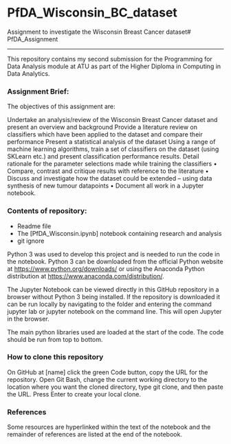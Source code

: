 # PfDA_Wisconsin_BC_dataset
Assignment to investigate the Wisconsin Breast Cancer dataset# PfDA_Assignment
***

This repository contains my second submission for the Programming for Data Analysis module at ATU as part of the Higher Diploma in Computing in Data Analytics.

### Assignment Brief:

The objectives of this assignment are:

Undertake an analysis/review of the Wisconsin Breast Cancer dataset and present an overview and background
Provide a literature review on classifiers which have been applied to the dataset and compare their performance
Present a statistical analysis of the dataset
Using a range of machine learning algorithms, train a set of classifiers on the dataset (using SKLearn etc.) and present classification performance results. Detail rationale for the parameter selections made while training the classifiers
• Compare, contrast and critique results with reference to the literature
• Discuss and investigate how the dataset could be extended – using data synthesis of new tumour datapoints
• Document all work in a Jupyter notebook. 

### Contents of repository:

- Readme file
- The [PfDA_Wisconsin.ipynb] notebook containing research and analysis
- git ignore 

Python 3 was used to develop this project and is needed to run the code in the notebook. Python 3 can be downloaded from the official Python website at https://www.python.org/downloads/ or using the Anaconda Python distribution at https://www.anaconda.com/distribution/.

The Jupyter Notebook can be viewed directly in this GitHub repository in a browser without Python 3 being installed. 
If the repository is downloaded it can be run locally by navigating to the folder and entering the command jupyter lab or jupyter notebook on the command line. This will open Jupyter in the browser. 

The main python libraries used are loaded at the start of the code. The code should be run from top to bottom. 

### How to clone this repository

On GitHub at [name] click the green Code button, copy the URL for the repository. Open Git Bash, change the current working directory to the location where you want the cloned directory, type git clone, and then paste the URL. Press Enter to create your local clone.

### References 

Some resources are hyperlinked within the text of the notebook and the remainder of references are listed at the end of the notebook.  
